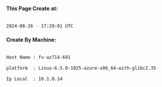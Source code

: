 
   
#### This Page Create at:

```bash

2024-08-26 - 17:29:01 UTC

```

#### Create By Machine:

```bash

Host Name : fv-az714-691

platform  : Linux-6.5.0-1025-azure-x86_64-with-glibc2.35

Ip Local  : 10.1.0.14

```

